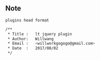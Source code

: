 ## Note

`plugins head format`

```bash
/**
 * Title :   lt jquery plugin
 * Author:   Willwang
 * Email :   <willworkgogogo@gmail.com>
 * Date  :   2017/08/02
 */ 
```